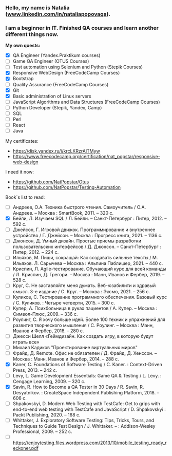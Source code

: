 ### Hello, my name is Natalia (www.linkedin.com/in/nataliapopovaqa).
### I am a beginner in IT. Finished QA courses and learn another different things now.
**My own quests:**
* [x] QA Engineer (Yandex.Praktikum courses)
* [ ] Game QA Engineer (OTUS Courses)
* [ ] Test automation using Selenium and Python (Stepik Courses)
* [x] Responsive WebDesign (FreeCodeCamp Courses)
* [x] Bootstrap
* [ ] Quality Assurance (FreeCodeCamp Courses)
* [x] Git
* [x] Basic administration of Linux servers
* [ ] JavaScript Algorithms and Data Structures (FreeCodeCamp Courses)
* [ ] Python Developer (Stepik, Yandex, Camp)
* [ ] SQL
* [ ] Perl
* [ ] React
* [ ] Java

My certificates:
* https://disk.yandex.ru/i/krcLKRzrAlTMyw
* https://www.freecodecamp.org/certification/nat_popstar/responsive-web-design

I need it now: 
* https://github.com/NatPopstar/Otus
* https://github.com/NatPopstar/Testing-Automation

Book`s list to read:
* [ ] Андреев, О.А. Техника быстрого чтения. Самоучитель / О.А. Андреев. – Москва : SmartBook, 2011. – 320 с.
* [x] Бейли, Л. Изучаем SQL / Л. Бейли. – Санкт-Петербург : Питер, 2012. – 592 с.
* [ ] Джейсон, Г. Игровой движок. Программирование и внутреннее устройство / Г. Джейсон. – Москва : Прогресс книга, 2021. – 1136 с.
* [ ] Джонсон, Д. Умный дизайн. Простые приемы разработки пользовательских интерфейсов / Д. Джонсон. – Санкт-Петербург : Питер, 2012. – 224 с.
* [ ] Ильяхов, М. Пиши, сокращай: Как создавать сильные тексты / М. Ильяхов. Л. Сарычева – Москва : Альпина Паблишер, 2021. – 440 с.
* [ ] Криспин, Л. Agile-тестирование. Обучающий курс для всей команды / Л. Криспин, Д. Грегори. – Москва : Манн, Иванов и Фербер, 2019. – 528 с.
* [ ] Круг, С. Не заставляйте меня думать. Веб-юзабилити и здравый смысл. 3-е издание / С. Круг. – Москва : Эксмо, 2021. – 256 с.
* [ ] Куликов, С. Тестирование программного обеспечения. Базовый курс / С. Куликов. : Четыре четверти, 2015. – 300 с.
* [ ] Купер, А. Психбольница в руках пациентов / А. Купер. – Москва : Символ-Плюс, 2009. – 336 с.
* [ ] Роулинг, С. Я хочу больше идей. Более 100 техник и упражнений для развития творческого мышления / С. Роулинг. – Москва : Манн, Иванов и Фербер, 2018. – 280 с.
* [ ] Джесси Шелл «Геймдизайн. Как создать игру, в которую будут играть все»
* [ ] Михаил Кадиков "Проектирование виртуальных миров"
* [ ] Фрайд, Д. Remote. Офис не обязателен / Д. Фрайд, Д. Хенссон. – Москва : Манн, Иванов и Фербер, 2014. – 288 с.
* [x] Kaner, C. Foundations of Software Testing / C. Kaner. : Context-Driven Press, 2013. – 242 с.
* [ ] Levy, L. Game Development Essentials: Game QA & Testing / L. Levy. : Cengage Learning, 2009. – 320 с.
* [x] Savin, R. How to Become a QA Tester in 30 Days / R. Savin, R. Desyatnikov. : CreateSpace Independent Publishing Platform, 2018. – 606 с.
* [ ] Shpakovskyi, D. Modern Web Testing with TestCafe: Get to grips with end-to-end web testing with TestCafe and JavaScript / D. Shpakovskyi : Packt Publishing, 2020. – 168 с.
* [ ] Whittaker, J. Exploratory Software Testing: Tips, Tricks, Tours, and Techniques to Guide Test Design / J. Whittaker. – : Addison-Wesley Professional, 2009. – 252 с.
* [ ] https://enjoytesting.files.wordpress.com/2013/10/mobile_testing_ready_reckoner.pdf
